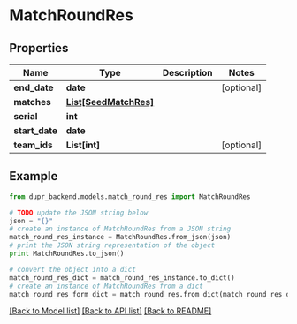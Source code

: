 # MatchRoundRes


## Properties
Name | Type | Description | Notes
------------ | ------------- | ------------- | -------------
**end_date** | **date** |  | [optional] 
**matches** | [**List[SeedMatchRes]**](SeedMatchRes.md) |  | 
**serial** | **int** |  | 
**start_date** | **date** |  | 
**team_ids** | **List[int]** |  | [optional] 

## Example

```python
from dupr_backend.models.match_round_res import MatchRoundRes

# TODO update the JSON string below
json = "{}"
# create an instance of MatchRoundRes from a JSON string
match_round_res_instance = MatchRoundRes.from_json(json)
# print the JSON string representation of the object
print MatchRoundRes.to_json()

# convert the object into a dict
match_round_res_dict = match_round_res_instance.to_dict()
# create an instance of MatchRoundRes from a dict
match_round_res_form_dict = match_round_res.from_dict(match_round_res_dict)
```
[[Back to Model list]](../README.md#documentation-for-models) [[Back to API list]](../README.md#documentation-for-api-endpoints) [[Back to README]](../README.md)



